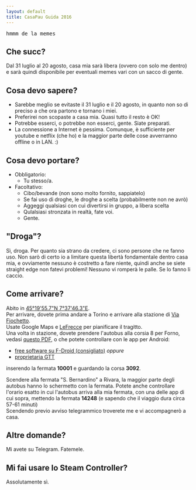 ```yaml
---
layout: default
title: CasaPau Guida 2016
---
```


<pre>hmmm de la memes</pre>  
  
<h2>Che succ?</h2>
  
Dal 31 luglio al 20 agosto, casa mia sarà libera (ovvero con solo me dentro) e sarà quindi disponibile per eventuali memes vari con un sacco di gente.  
  
<h2>Cosa devo sapere?</h2>
  
* Sarebbe meglio se evitaste il 31 luglio e il 20 agosto, in quanto non so di preciso a che ora partono e tornano i miei.  
* Preferirei non scopaste a casa mia. Quasi tutto il resto è OK!  
* Potrebbe esserci, o potrebbe non esserci, gente. Siate preparati.  
* La connessione a Internet è pessima. Comunque, è sufficiente per youtube e netflix (che ho) e la maggior parte delle cose avverranno offline o in LAN. :)  
  
<h2>Cosa devo portare?</h2>
  
* Obbligatorio:  
	* Tu stesso/a.  
* Facoltativo:  
	* Cibo/bevande (non sono molto fornito, sappiatelo)  
	* Se fai uso di droghe, le droghe a scelta (probabilmente non ne avrò)  
	* Aggeggi qualsiasi con cui divertirsi in gruppo, a libera scelta  
	* Qulalsiasi stronzata in realtà, fate voi.
	* Gente.  
    
<h2>"Droga"?</h2>
  
Sì, droga. Per quanto sia strano da credere, ci sono persone che ne fanno uso. Non sarò di certo io a limitare questa libertà fondamentale dentro casa mia, e ovviamente nessuno è costretto a fare niente, quindi anche se siete straight edge non fatevi problemi! Nessuno vi romperà le palle. Se lo fanno li caccio.  
  
<h2>Come arrivare?</h2>
  
Abito in [45°19'55.7"N 7°37'46.3"E](https://www.google.it/maps/place/45°19'55.7"N+7°37'46.3"E/@45.3321427,7.6273391,17z/).  
Per arrivare, dovete prima andare a Torino e arrivare alla stazione di [Via Fiochetto](https://www.google.it/maps/place/Gruppo+Torinese+Trasporti+SP+A./@45.06649,7.6878596,13.48z/).  
Usate Google Maps e [LeFrecce](https://www.lefrecce.it) per pianificare il tragitto.  
Una volta in stazione, dovete prendere l'autobus alla corsia 8 per Forno, vedasi [questo PDF](http://www.gtt.to.it/cms/risorse/intercomunale/oraripdf/3092.pdf), o che potete controllare con le app per Android:  

+ [free software su F-Droid (consigliato)](https://f-droid.org/repo/it.reyboz.bustorino_19.apk) *oppure*  
+ [proprietaria GTT](https://play.google.com/store/apps/details?id=it.fivet.gttmobile)  

inserendo la fermata **10001** e guardando la corsa **3092**.  
  
Scendere alla fermata "S. Bernardino" a Rivara, la maggior parte degli autobus hanno lo schermetto con la fermata. Potete anche controllare l'orario esatto in cui l'autobus arriva alla mia fermata, con una delle app di cui sopra, mettendo la fermata **14248** (e sapendo che il viaggio dura circa 57-61 minuti)  
Scendendo previo avviso telegrammico troverete me e vi accompagnerò a casa.  
  
<h2>Altre domande?</h2>
  
Mi avete su Telegram. Fatemele.  
  
<h2>Mi fai usare lo Steam Controller?</h2>
  
Assolutamente sì.  

